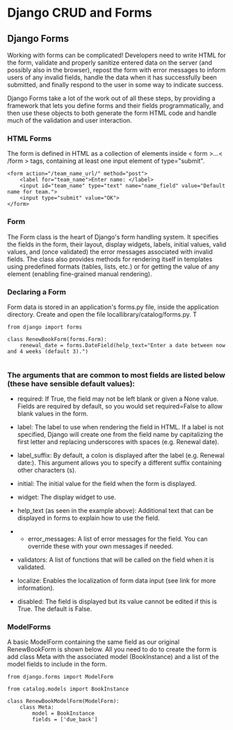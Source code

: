 # Django CRUD and Forms

## Django Forms

Working with forms can be complicated! Developers need to write HTML for the form, validate and properly sanitize entered data on the server (and possibly also in the browser), repost the form with error messages to inform users of any invalid fields, handle the data when it has successfully been submitted, and finally respond to the user in some way to indicate success. 

Django Forms take a lot of the work out of all these steps, by providing a framework that lets you define forms and their fields programmatically, and then use these objects to both generate the form HTML code and handle much of the validation and user interaction.

### HTML Forms

The form is defined in HTML as a collection of elements inside < form >...< /form > tags, containing at least one input element of type="submit".
```
<form action="/team_name_url/" method="post">
    <label for="team_name">Enter name: </label>
    <input id="team_name" type="text" name="name_field" value="Default name for team.">
    <input type="submit" value="OK">
</form>
```


### Form

The Form class is the heart of Django's form handling system. It specifies the fields in the form, their layout, display widgets, labels, initial values, valid values, and (once validated) the error messages associated with invalid fields. The class also provides methods for rendering itself in templates using predefined formats (tables, lists, etc.) or for getting the value of any element (enabling fine-grained manual rendering).


### Declaring a Form

Form data is stored in an application's forms.py file, inside the application directory. Create and open the file locallibrary/catalog/forms.py. T

```
from django import forms

class RenewBookForm(forms.Form):
    renewal_date = forms.DateField(help_text="Enter a date between now and 4 weeks (default 3).")
    
```

### The arguments that are common to most fields are listed below (these have sensible default values):

+ required: If True, the field may not be left blank or given a None value. Fields are required by default, so you would set required=False to allow blank values in the form.

+ label: The label to use when rendering the field in HTML. If a label is not specified, Django will create one from the field name by capitalizing the first letter and replacing underscores with spaces (e.g. Renewal date).

+ label_suffix: By default, a colon is displayed after the label (e.g. Renewal date:). This argument allows you to specify a different suffix containing other characters (s).

+ initial: The initial value for the field when the form is displayed.

+ widget: The display widget to use.

+ help_text (as seen in the example above): Additional text that can be displayed in forms to explain how to use the field.

+ + error_messages: A list of error messages for the field. You can override these with your own messages if needed.

+ validators: A list of functions that will be called on the field when it is validated.

+ localize: Enables the localization of form data input (see link for more information).

+ disabled: The field is displayed but its value cannot be edited if this is True. The default is False.


### ModelForms

A basic ModelForm containing the same field as our original RenewBookForm is shown below. All you need to do to create the form is add class Meta with the associated model (BookInstance) and a list of the model fields to include in the form.

```
from django.forms import ModelForm

from catalog.models import BookInstance

class RenewBookModelForm(ModelForm):
    class Meta:
        model = BookInstance
        fields = ['due_back']
```


